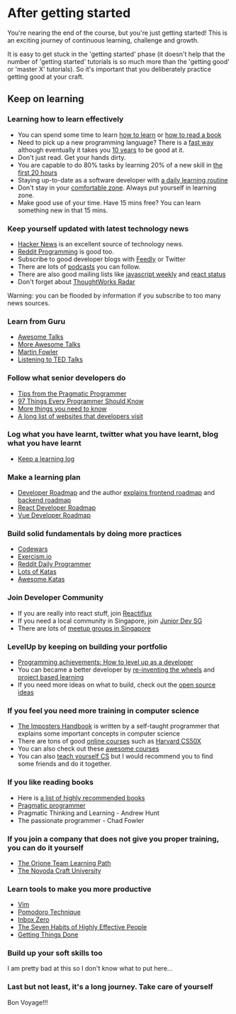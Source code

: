# After getting started

You're nearing the end of the course, but you're just getting started! This is an exciting journey of continuous learning, challenge and growth.

It is easy to get stuck in the 'getting started' phase \(it doesn't help that the number of 'getting started' tutorials is so much more than the 'getting good' or 'master X' tutorials\). So it's important that you deliberately practice getting good at your craft.

## Keep on learning

### Learning how to learn effectively

* You can spend some time to learn [how to learn](https://www.coursera.org/learn/learning-how-to-learn) or [how to read a book](https://www.amazon.com/How-Read-Book-Classic-Intelligent/dp/0671212095)
* Need to pick up a new programming language? There is a [fast way](http://www.flyingmachinestudios.com/programming/learn-programming-languages-efficiently/) although eventually it takes you [10 years](http://norvig.com/21-days.html) to be good at it.
* Don't just read. Get your hands dirty.
* You are capable to do 80% tasks by learning 20% of a new skill in [the first 20 hours](https://first20hours.com/)
* Staying up-to-date as a software developer with [a daily learning routine](https://trevordmiller.com/blog/learning-routine)
* Don't stay in your [comfortable zone](https://en.wikipedia.org/wiki/Comfort_zone). Always put yourself in learning zone.
* Make good use of your time. Have 15 mins free? You can learn something new in that 15 mins.

### Keep yourself updated with latest technology news

* [Hacker News](https://news.ycombinator.com/) is an excellent source of technology news.
* [Reddit Programming](https://www.reddit.com/r/programming/) is good too.
* Subscribe to good developer blogs with [Feedly](https://feedly.com/) or Twitter
* There are lots of [podcasts](https://simpleprogrammer.com/ultimate-list-developer-podcasts/) you can follow.
* There are also good mailing lists like [javascript weekly](https://javascriptweekly.com/) and [react status](https://react.statuscode.com/)
* Don't forget about [ThoughtWorks Radar](https://www.thoughtworks.com/radar)

Warning: you can be flooded by information if you subscribe to too many news sources.

### Learn from Guru

* [Awesome Talks](https://awesometalks.party/)
* [More Awesome Talks](https://github.com/JanVanRyswyck/awesome-talks)
* [Martin Fowler](https://martinfowler.com/bliki/)
* [Listening to TED Talks](https://www.ted.com/)

### Follow what senior developers do

* [Tips from the Pragmatic Programmer](https://pragprog.com/the-pragmatic-programmer/extracts/tips)
* [97 Things Every Programmer Should Know](https://legacy.gitbook.com/book/97-things-every-x-should-know/97-things-every-programmer-should-know/details)
* [More things you need to know](https://github.com/mtdvio/every-programmer-should-know)
* [A long list of websites that developers visit](https://github.com/sdmg15/Best-websites-a-programmer-should-visit)

### Log what you have learnt, twitter what you have learnt, blog what you have learnt

* [Keep a learning log](https://github.com/jbranchaud/til)

### Make a learning plan

* [Developer Roadmap](https://github.com/kamranahmedse/developer-roadmap) and the author [explains frontend roadmap](https://medium.com/tech-tajawal/modern-frontend-developer-in-2018-4c2072fa2b9c) and [backend roadmap](https://medium.com/tech-tajawal/modern-backend-developer-in-2018-6b3f7b5f8b9)
* [React Developer Roadmap](https://github.com/adam-golab/react-developer-roadmap)
* [Vue Developer Roadmap](https://flaviocopes.com/vue-developer-roadmap/)

### Build solid fundamentals by doing more practices

* [Codewars](https://www.codewars.com/)
* [Exercism.io](https://exercism.io/)
* [Reddit Daily Programmer](https://www.reddit.com/r/dailyprogrammer/)
* [Lots of Katas](http://kata-log.rocks/)
* [Awesome Katas](https://github.com/gamontal/awesome-katas)

### Join Developer Community

* If you are really into react stuff, join [Reactiflux](https://www.reactiflux.com/)
* If you need a local community in Singapore, join [Junior Dev SG](https://www.meetup.com/Junior-Developers-Singapore/)
* There are lots of [meetup groups in Singapore](https://www.meetup.com/)

### LevelUp by keeping on building your portfolio

* [Programming achievements: How to level up as a developer](http://jasonrudolph.com/blog/2011/08/09/programming-achievements-how-to-level-up-as-a-developer/)
* You can became a better developer by [re-inventing the wheels](https://github.com/danistefanovic/build-your-own-x) and [project based learning](https://github.com/tuvtran/project-based-learning)
* If you need more ideas on what to build, check out the [open source ideas](https://github.com/open-source-ideas/open-source-ideas)

### If you feel you need more training in computer science

* [The Imposters Handbook](https://bigmachine.io/products/the-imposters-handbook/) is written by a self-taught programmer that explains some important concepts in computer science
* There are tons of good [online courses](https://www.class-central.com/) such as [Harvard CS50X](https://www.edx.org/course/cs50s-introduction-computer-science-harvardx-cs50x)
* You can also check out these [awesome courses](https://github.com/prakhar1989/awesome-courses)
* You can also [teach yourself CS](https://teachyourselfcs.com/) but I would recommend you to find some friends and do it together.

### If you like reading books

* Here is [a list of highly recommended books](http://www.communitypicks.com/)
* [Pragmatic programmer](https://pragprog.com/the-pragmatic-programmer/extracts/tips)
* Pragmatic Thinking and Learning - Andrew Hunt
* The passionate programmer - Chad Fowler

### If you join a company that does not give you proper training, you can do it yourself

* [The Orione Team Learning Path](https://github.com/xpeppers/starway-to-orione)
* [The Novoda Craft University](https://blog.novoda.com/ncu-part-2-the-teaching/)

### Learn tools to make you more productive

* [Vim](https://vimawesome.com/)
* [Pomodoro Technique](https://en.wikipedia.org/wiki/Pomodoro_Technique)
* [Inbox Zero](https://flow-e.com/inbox-zero/gmail/)
* [The Seven Habits of Highly Effective People](https://www.franklincovey.com/the-7-habits.html)
* [Getting Things Done](https://gettingthingsdone.com/)

### Build up your soft skills too

I am pretty bad at this so I don't know what to put here...

### Last but not least, it's a long journey. Take care of yourself

Bon Voyage!!!
